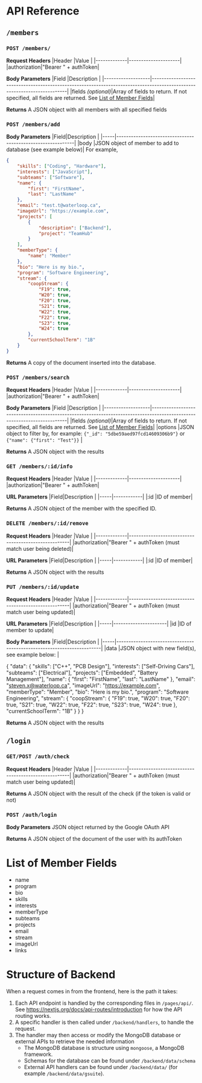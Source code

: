 # API Reference

## `/members`

### `POST /members/`

**Request Headers**
|Header |Value |
|-------------|---------------------|
|authorization|"Bearer " + authToken|

**Body Parameters**
|Field |Description |
|-------------------|-------------------------------------------------------------------------------------------------------------------------|
|fields _(optional)_|Array of fields to return. If not specified, all fields are returned. See [List of Member Fields](#list-of-member-fields)|

**Returns**
A JSON object with all members with all specified fields

### `POST /members/add`

**Body Parameters**
|Field|Description |
|-----|------------------------------------------------------------|
|body |JSON object of member to add to database (see example below)|
For example,

```json
{
    "skills": ["Coding", "Hardware"],
    "interests": ["JavaScript"],
    "subteams": ["Software"],
    "name": {
        "first": "FirstName",
        "last": "LastName"
    },
    "email": "test.t@waterloop.ca",
    "imageUrl": "https://example.com",
    "projects": [
        {
            "description": ["Backend"],
            "project": "TeamHub"
        }
    ],
    "memberType": {
        "name": "Member"
    },
    "bio": "Here is my bio.",
    "program": "Software Engineering",
    "stream": {
        "coopStream": {
            "F19": true,
            "W20": true,
            "F20": true,
            "S21": true,
            "W22": true,
            "F22": true,
            "S23": true,
            "W24": true
        },
        "currentSchoolTerm": "1B"
    }
}
```

**Returns**
A copy of the document inserted into the database.

### `POST /members/search`

**Request Headers**
|Header |Value |
|-------------|---------------------|
|authorization|"Bearer " + authToken|

**Body Parameters**
|Field |Description |
|-------------------|-------------------------------------------------------------------------------------------------------------------------|
|fields _(optional)_|Array of fields to return. If not specified, all fields are returned. See [List of Member Fields](#list-of-member-fields)|
|options |JSON object to filter by, for example: `{"_id": "5dbe59aed97fcd14609306b9"}` or `{"name": {"first": "Test"}}` |

**Returns**
A JSON object with the results

### `GET /members/:id/info`

**Request Headers**
|Header |Value |
|-------------|---------------------|
|authorization|"Bearer " + authToken|

**URL Parameters**
|Field|Description |
|-----|------------|
|:id |ID of member|

**Returns**
A JSON object of the member with the specified ID.

### `DELETE /members/:id/remove`

**Request Headers**
|Header |Value |
|-------------|-----------------------------------------------------|
|authorization|"Bearer " + authToken (must match user being deleted)|

**URL Parameters**
|Field|Description |
|-----|------------|
|:id |ID of member|

**Returns**
A JSON object with the results

### `PUT /members/:id/update`

**Request Headers**
|Header |Value |
|-------------|-----------------------------------------------------|
|authorization|"Bearer " + authToken (must match user being updated)|

**URL Parameters**
|Field|Description |
|-----|----------------------|
|id |ID of member to update|

**Body Parameters**
|Field|Description |
|-----|-----------------------------------------------------------------------|
|data |JSON object with new field(s), see example below: |

{
"data": {
"skills": ["C++", "PCB Design"],
"interests": ["Self-Driving Cars"],
"subteams": ["Electrical"],
"projects": ["Embedded", "Battery Management"],
"name": {
"first": "FirstName",
"last": "LastName"
},
"email": "steven.x@waterloop.ca",
"imageUrl": "https://example.com",
"memberType": "Member",
"bio": "Here is my bio.",
"program": "Software Engineering",
"stream": {
"coopStream": {
"F19": true,
"W20": true,
"F20": true,
"S21": true,
"W22": true,
"F22": true,
"S23": true,
"W24": true
},
"currentSchoolTerm": "1B"
}
}
}

**Returns**
A JSON object with the results

## `/login`

### `GET/POST /auth/check`

**Request Headers**
|Header |Value |
|-------------|-----------------------------------------------------|
|authorization|"Bearer " + authToken (must match user being updated)|

**Returns**
A JSON object with the result of the check (if the token is valid or not)

### `POST /auth/login`

**Body Parameters**
JSON object returned by the Google OAuth API

**Returns**
A JSON object of the document of the user with its authToken

# List of Member Fields

-   name
-   program
-   bio
-   skills
-   interests
-   memberType
-   subteams
-   projects
-   email
-   stream
-   imageUrl
-   links

# Structure of Backend

When a request comes in from the frontend, here is the path it takes:

1. Each API endpoint is handled by the corresponding files in `/pages/api/`. See https://nextjs.org/docs/api-routes/introduction for how the API routing works.
2. A specific handler is then called under `/backend/handlers`, to handle the request.
3. The handler may then access or modify the MongoDB database or external APIs to retrieve the needed information
    - The MongoDB database is structure using `mongoose`, a MongoDB framework.
    - Schemas for the database can be found under `/backend/data/schema`
    - External API handlers can be found under `/backend/data/` (for example `/backend/data/gsuite`).
